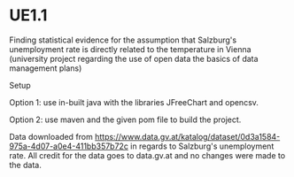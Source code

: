 # UE1.1
Finding statistical evidence for the assumption that Salzburg's unemployment rate is directly related to the temperature in Vienna (university project regarding the use of open data the basics of data management plans)

Setup

  Option 1: use in-built java with the libraries JFreeChart and opencsv.
  
  Option 2: use maven and the given pom file to build the project.

Data downloaded from https://www.data.gv.at/katalog/dataset/0d3a1584-975a-4d07-a0e4-411bb357b72c in regards to Salzburg's unemployment rate. All credit for the data goes to data.gv.at and no changes were made to the data.
